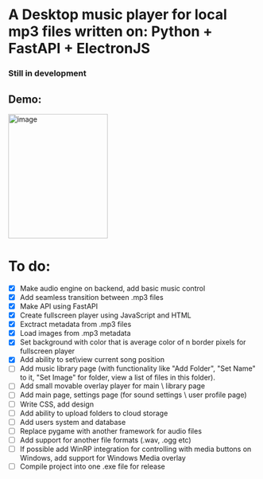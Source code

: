 <h1>A Desktop music player for local mp3 files written on: Python + FastAPI + ElectronJS</h1>
<h3>Still in development</h3>

<h2>Demo:</h2>
<img width="200" height="250" alt="image" src="https://github.com/user-attachments/assets/2a702e30-f94c-4d1b-b5e3-e5a285e1def9" />

<h1>To do:</h1>

- [x] Make audio engine on backend, add basic music control
- [x] Add seamless transition between .mp3 files
- [x] Make API using FastAPI
- [x] Create fullscreen player using JavaScript and HTML
- [x] Exctract metadata from .mp3 files
- [x] Load images from .mp3 metadata
- [x] Set background with color that is average color of n border pixels for fullscreen player
- [x] Add ability to set\view current song position
- [ ] Add music library page (with functionality like "Add Folder", "Set Name" to it, "Set Image" for folder, view a list of files in this folder).
- [ ] Add small movable overlay player for main \ library page
- [ ] Add main page, settings page (for sound settings \ user profile page)
- [ ] Write CSS, add design
- [ ] Add ability to upload folders to cloud storage
- [ ] Add users system and database
- [ ] Replace pygame with another framework for audio files
- [ ] Add support for another file formats (.wav, .ogg etc)
- [ ] If possible add WinRP integration for controlling with media buttons on Windows, add support for Windows Media overlay
- [ ] Compile project into one .exe file for release

